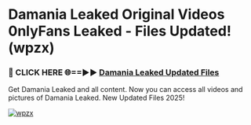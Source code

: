 # Damania Leaked Original Videos 0nlyFans Leaked - Files Updated! (wpzx)

<h3>🔴 CLICK HERE 🌐==►► <a href="https://tinyurl.com/ehrbuxhb" rel="nofollow">Damania Leaked Updated Files</a></h3>

Get Damania Leaked and all content. Now you can access all videos and pictures of Damania Leaked. New Updated Files 2025!

[![wpzx](https://i.imgur.com/lVYEuWS.gif)](https://tinyurl.com/ehrbuxhb)
